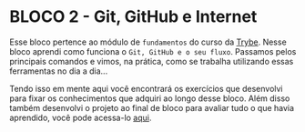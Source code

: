 # BLOCO 2 - Git, GitHub e Internet

Esse bloco pertence ao módulo de `fundamentos` do curso da [Trybe](https://www.betrybe.com/). 
Nesse bloco aprendi como funciona o `Git, GitHub e o seu fluxo`. Passamos pelos principais comandos e vimos, na prática, como se trabalha utilizando essas ferramentas no dia a dia...

Tendo isso em mente aqui você encontrará os exercícios que desenvolvi para fixar os conhecimentos que adquiri ao longo desse bloco. Além disso também desenvolvi o projeto ao final de bloco para avaliar tudo o que havia aprendido, você pode acessa-lo [aqui](linkProjetoDoBloco).
